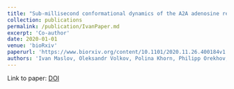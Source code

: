 ```yaml
---
title: "Sub-millisecond conformational dynamics of the A2A adenosine receptor revealed by single-molecule FRET"
collection: publications
permalink: /publication/IvanPaper.md
excerpt: 'Co-author'
date: 2020-01-01
venue: 'bioRxiv'
paperurl: 'https://www.biorxiv.org/content/10.1101/2020.11.26.400184v1.abstract'
authors: 'Ivan Maslov, Oleksandr Volkov, Polina Khorn, Philipp Orekhov, Anastasiia Gusach, Pavel Kuzmichev, Andrey Gerasimov, Aleksandra Luginina, Quinten Coucke, Andrey Bogorodskiy, Valentin Gordeliy, Simon Wanninger, Anders Barth, Alexey Mishin, Johan Hofkens, Vadim Cherezov, Thomas Gensch, Jelle Hendrix, Valentin Borshchevskiy'
---
```



Link to paper: [DOI](https://doi.org/10.1101/2020.11.26.400184)

